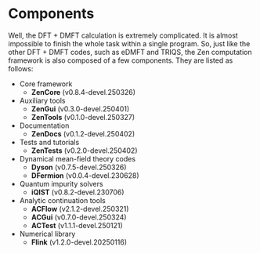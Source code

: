 # Components

Well, the DFT + DMFT calculation is extremely complicated. It is almost impossible to finish the whole task within a single program. So, just like the other DFT + DMFT codes, such as eDMFT and TRIQS, the Zen computation framework is also composed of a few components. They are listed as follows:

* Core framework
    * **ZenCore** (v0.8.4-devel.250326)
* Auxiliary tools
    * **ZenGui** (v0.3.0-devel.250401)
    * **ZenTools** (v0.1.0-devel.250327)
* Documentation
    * **ZenDocs** (v0.1.2-devel.250402)
* Tests and tutorials
    * **ZenTests** (v0.2.0-devel.250402)
* Dynamical mean-field theory codes
    * **Dyson** (v0.7.5-devel.250326)
    * **DFermion** (v0.0.4-devel.230628)
* Quantum impurity solvers
    * **iQIST** (v0.8.2-devel.230706)
* Analytic continuation tools
    * **ACFlow** (v2.1.2-devel.250321)
    * **ACGui** (v0.7.0-devel.250324)
    * **ACTest** (v1.1.1-devel.250121)
* Numerical library
    * **Flink** (v1.2.0-devel.20250116)
